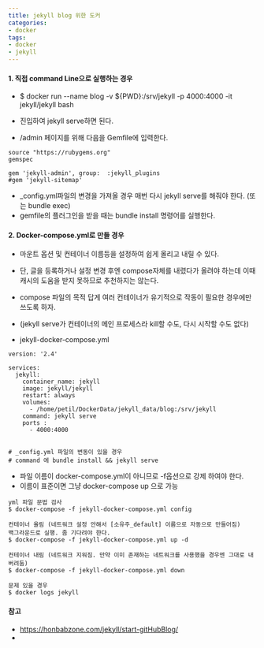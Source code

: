 ```yaml
---
title: jekyll blog 위한 도커
categories:
- docker
tags:
- docker
- jekyll
---
```


#### 1. 직접 command Line으로 실행하는 경우
- $ docker run --name blog -v ${PWD}:/srv/jekyll -p 4000:4000 -it jekyll/jekyll bash

- 진입하여 jekyll serve하면 된다.
- /admin 페이지를 위해 다음을 Gemfile에 입력한다.

```
source "https://rubygems.org"
gemspec

gem 'jekyll-admin', group:  :jekyll_plugins
#gem 'jekyll-sitemap'

```

- _config.yml파일의 변경을 가져올 경우 매번 다시 jekyll serve를 해줘야 한다. (또는 bundle exec)
-  gemfile의 플러그인을 받을 때는 bundle install 명령어를 실행한다. 

#### 2. Docker-compose.yml로 만들 경우

- 마운트 옵션 및 컨테이너 이름등을 설정하여 쉽게 올리고 내릴 수 있다.
- 단, 글을 등록하거나 설정 변경 후엔 compose자체를 내렸다가 올려야 하는데
  이때 캐시의 도움을 받지 못하므로 추천하지는 않는다.
- compose 파일의 목적 답게 여러 컨테이너가 유기적으로 작동이 필요한 경우에만 쓰도록 하자.
- (jekyll serve가 컨테이너의 메인 프로세스라 kill할 수도, 다시 시작할 수도 없다)

- jekyll-docker-compose.yml

```
version: '2.4'

services:
  jekyll:
    container_name: jekyll
    image: jekyll/jekyll
    restart: always
    volumes:
      - /home/petil/DockerData/jekyll_data/blog:/srv/jekyll
    command: jekyll serve
    ports : 
      - 4000:4000


# _config.yml 파일의 변동이 있을 경우
# command 에 bundle install && jekyll serve
```

- 파일 이름이 docker-compose.yml이 아니므로 -f옵션으로 강제 하여야 한다.
- 이름이 표준이면 그냥 docker-compose up 으로 가능

```
yml 파일 문법 검사
$ docker-compose -f jekyll-docker-compose.yml config 

컨테이너 올림 (네트워크 설정 안해서 [소유주_default] 이름으로 자동으로 만들어짐)
백그라운드로 실행. 좀 기다려야 한다.
$ docker-compose -f jekyll-docker-compose.yml up -d

컨테이너 내림 (네트워크 지워짐. 만약 이미 존재하는 네트워크를 사용했을 경우엔 그대로 내버려둠)
$ docker-compose -f jekyll-docker-compose.yml down 

문제 있을 경우
$ docker logs jekyll
```

#### 참고  
- https://honbabzone.com/jekyll/start-gitHubBlog/
-
